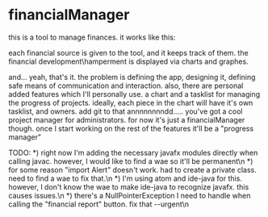 # financialManager
this is a tool to manage finances. it works like this:

each financial source is given to the tool, and it keeps track of them.
the financial development\hamperment is displayed via charts and graphes.

and... yeah, that's it.
the problem is defining the app, designing it, defining safe means of communication and interaction.
also, there are personal added features which I'll personally use. 
a chart and a tasklist for managing the progress of projects. ideally, 
each piece in the chart will have it's own tasklist, and owners. 
add git to that annnnnnnndd..... you've got a cool project manager for administrators. 
for now it's just a financialManager though. once I start working on the rest of the features it'll be a "progress manager"

TODO:
*) right now I'm adding the necessary javafx modules directly when calling javac. however, I would like to find a wae so it'll be permanent\n
*) for some reason "import Alert" doesn't work. had to create a private class. need to find a wae to fix that.\n
*) I'm using atom and ide-java for this. however, I don't know the wae to make ide-java to recognize javafx. this causes issues.\n
*) there's a NullPointerException I need to handle when calling the "financial report" button. fix that --urgent\n

